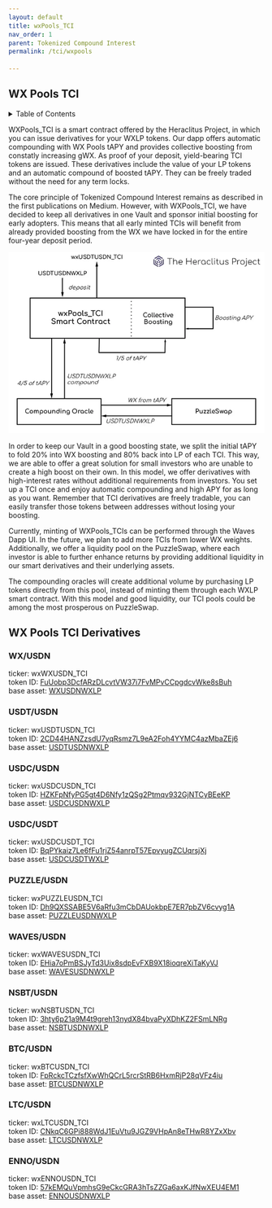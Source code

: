 ```yaml
---
layout: default
title: wxPools_TCI
nav_order: 1
parent: Tokenized Compound Interest
permalink: /tci/wxpools

---
```


## WX Pools TCI

<details closed markdown="block">
  <summary>
    Table of Contents
  </summary>
  {: .text-delta }
1. TOC
{:toc}
</details>

WXPools_TCI is a smart contract offered by the Heraclitus Project, in which you can issue derivatives for your WXLP tokens. Our dapp offers automatic compounding with WX Pools tAPY and provides collective boosting from constatly increasing gWX. As proof of your deposit, yield-bearing TCI tokens are issued. These derivatives include the value of your LP tokens and an automatic compound of boosted tAPY. They can be freely traded without the need for any term locks.

The core principle of Tokenized Compound Interest remains as described in the first publications on Medium. However, with WXPools_TCI, we have decided to keep all derivatives in one Vault and sponsor initial boosting for early adopters. This means that all early minted TCIs will benefit from already provided boosting from the WX we have locked in for the entire four-year deposit period.

![diagram](/images/wxpools-01.png)

In order to keep our Vault in a good boosting state, we split the initial tAPY to fold 20% into WX boosting and 80% back into LP of each TCI. This way, we are able to offer a great solution for small investors who are unable to create a high boost on their own. In this model, we offer derivatives with high-interest rates without additional requirements from investors. You set up a TCI once and enjoy automatic compounding and high APY for as long as you want. Remember that TCI derivatives are freely tradable, you can easily transfer those tokens between addresses without losing your boosting.

Currently, minting of WXPools_TCIs can be performed through the Waves Dapp UI. In the future, we plan to add more TCIs from lower WX weights. Additionally, we offer a liquidity pool on the PuzzleSwap, where each investor is able to further enhance returns by providing additional liquidity in our smart derivatives and their underlying assets.

The compounding oracles will create additional volume by purchasing LP tokens directly from this pool, instead of minting them through each WXLP smart contract. With this model and good liquidity, our TCI pools could be among the most prosperous on PuzzleSwap.

## WX Pools TCI Derivatives

### WX/USDN
ticker: wxWXUSDN_TCI \
token ID: [FuUobp3DcfARzDLcvtVW37i7FvMPvCCpgdcvWke8sBuh](https://wscan.io/FuUobp3DcfARzDLcvtVW37i7FvMPvCCpgdcvWke8sBuh) \
base asset: [WXUSDNWXLP](https://wscan.io/F2AKkA513k5yHEJkLsU6vWxCYYk811GpjLhwEv2WGwZ9)

### USDT/USDN
ticker: wxUSDTUSDN_TCI \
token ID: [2CD44HANZzsdU7yqRsmz7L9eA2Foh4YYMC4azMbaZEj6](https://wscan.io/2CD44HANZzsdU7yqRsmz7L9eA2Foh4YYMC4azMbaZEj6) \
base asset: [USDTUSDNWXLP](https://wscan.io/97zHFp1C3cB7qfvx8Xv5f2rWp9nUSG5UnAamfPcW6txf)

### USDC/USDN
ticker: wxUSDCUSDN_TCI \
token ID: [HZKFpNfyPG5gt4D6Nfy1zQSg2Ptmqv932GjNTCyBEeKP](https://wscan.io/HZKFpNfyPG5gt4D6Nfy1zQSg2Ptmqv932GjNTCyBEeKP) \
base asset: [USDCUSDNWXLP](https://wscan.io/EK6N7S38xbtBT3SxAqoGdDLCiX6rojX6G169CnSyuE5)

### USDC/USDT
ticker: wxUSDCUSDT_TCI \
token ID: [BqPYkaiz7Le6fFu1rjZ54anrpT57EpvyugZCUqrsjXj](https://wscan.io/BqPYkaiz7Le6fFu1rjZ54anrpT57EpvyugZCUqrsjXj) \
base asset: [USDCUSDTWXLP](https://wscan.io/EPhdEfmQaNcHyvDmRGhnLhgcJtKZ2a4k3ZBmKWtAEWyH)

### PUZZLE/USDN
ticker: wxPUZZLEUSDN_TCI \
token ID: [Dh9QXSSABE5V6aRfu3mCbDAUokbpE7ER7pbZV6cvyg1A](https://wscan.io/Dh9QXSSABE5V6aRfu3mCbDAUokbpE7ER7pbZV6cvyg1A) \
base asset: [PUZZLEUSDNWXLP](https://wscan.io/E8zHu33GfcNyGLypX77gZiUXfvuZQeaYmiEfsy7VYNwP)

### WAVES/USDN
ticker: wxWAVESUSDN_TCI \
token ID: [EHia7oPmBSJyTd3Uix8sdpEvFXB9X18ioqreXiTaKyVJ](https://wscan.io/EHia7oPmBSJyTd3Uix8sdpEvFXB9X18ioqreXiTaKyVJ) \
base asset: [WAVESUSDNWXLP](https://wscan.io/7KZbJrVopwJhkdwbe1eFDBbex4dkY63MxjTNjqXtrzj1)

### NSBT/USDN
ticker: wxNSBTUSDN_TCI \
token ID: [3hty6p21a9M4t9greh13nydX84bvaPyXDhKZ2FSmLNRg](https://wscan.io/3hty6p21a9M4t9greh13nydX84bvaPyXDhKZ2FSmLNRg) \
base asset: [NSBTUSDNWXLP](https://wscan.io/AGo49HCtQUghfxHSpUXub3KBaMXyunJmTxQ4azgU5Ax5)

### BTC/USDN
ticker: wxBTCUSDN_TCI \
token ID: [FpRckcTCzfsfXwWhQCrL5rcrStRB6HxmRjP28qVFz4iu](https://wscan.io/FpRckcTCzfsfXwWhQCrL5rcrStRB6HxmRjP28qVFz4iu) \
base asset: [BTCUSDNWXLP](https://wscan.io/8WhH5CCJ6NakPvEvAJcizqqD7H6axhupdYHDFumSDwsy)

### LTC/USDN
ticker: wxLTCUSDN_TCI \
token ID: [CNkqC6GPi888WdJ1EuVtu9JGZ9VHpAn8eTHwR8YZxXbv](https://wscan.io/CNkqC6GPi888WdJ1EuVtu9JGZ9VHpAn8eTHwR8YZxXbv) \
base asset: [LTCUSDNWXLP](https://wscan.io/CNkqC6GPi888WdJ1EuVtu9JGZ9VHpAn8eTHwR8YZxXbv)

### ENNO/USDN
ticker: wxENNOUSDN_TCI \
token ID: [57kEMQuVpmhsG9eCkcGRA3hTsZZGa6axKJfNwXEU4EM1](https://wscan.io/57kEMQuVpmhsG9eCkcGRA3hTsZZGa6axKJfNwXEU4EM1) \
base asset: [ENNOUSDNWXLP](https://wscan.io/HnW33dcEaeUTcgMLd8vHoJR5iAFZ2ngHDAa9E9496kDX)
